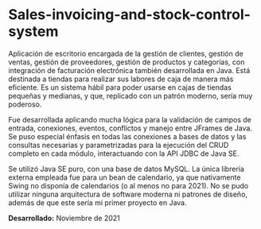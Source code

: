 # Sales-invoicing-and-stock-control-system

Aplicación de escritorio encargada de la gestión de clientes, gestión de ventas, gestión de proveedores, gestión de productos y categorías, con integración de facturación electrónica también desarrollada en Java. Está destinada a tiendas para realizar sus labores de caja de manera más eficiente. Es un sistema hábil para poder usarse en cajas de tiendas pequeñas y medianas, y que, replicado con un patrón moderno, sería muy poderoso.

Fue desarrollada aplicando mucha lógica para la validación de campos de entrada, conexiones, eventos, conflictos y manejo entre JFrames de Java. Se puso especial énfasis en todas las conexiones a bases de datos y las consultas necesarias y parametrizadas para la ejecución del CRUD completo en cada módulo, interactuando con la API JDBC de Java SE.

Se utilizó Java SE puro, con una base de datos MySQL. La única librería externa empleada fue para un bean de calendario, ya que nativamente Swing no disponía de calendarios (o al menos no para 2021). No se pudo utilizar ninguna arquitectura de software moderna ni patrones de diseño, además de que este sería mi primer proyecto en Java.

**Desarrollado:** Noviembre de 2021
